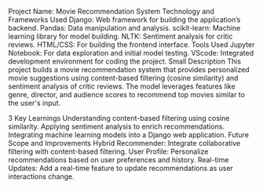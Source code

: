 Project Name: Movie Recommendation System
Technology and Frameworks Used
Django: Web framework for building the application’s backend.
Pandas: Data manipulation and analysis.
scikit-learn: Machine learning library for model building.
NLTK: Sentiment analysis for critic reviews.
HTML/CSS: For building the frontend interface.
Tools Used
Jupyter Notebook: For data exploration and initial model testing.
VScode: Integrated development environment for coding the project.
Small Description
This project builds a movie recommendation system that provides personalized movie suggestions using content-based filtering (cosine similarity) and sentiment analysis of critic reviews. The model leverages features like genre, director, and audience scores to recommend top movies similar to the user's input.

3 Key Learnings
Understanding content-based filtering using cosine similarity.
Applying sentiment analysis to enrich recommendations.
Integrating machine learning models into a Django web application.
Future Scope and Improvements
Hybrid Recommender: Integrate collaborative filtering with content-based filtering.
User Profile: Personalize recommendations based on user preferences and history.
Real-time Updates: Add a real-time feature to update recommendations as user interactions change.
